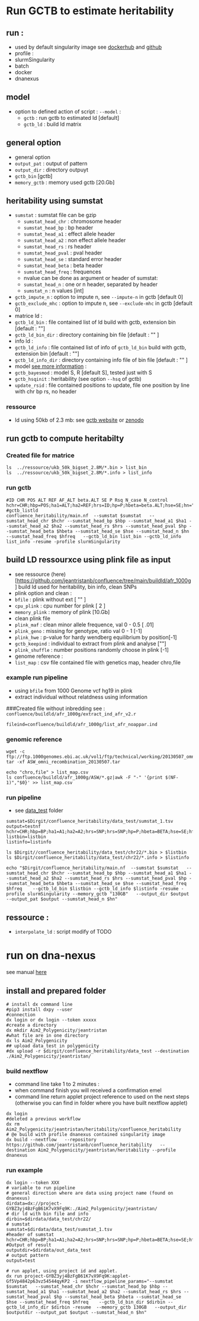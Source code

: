 # Run GCTB to estimate heritability
## run :
* used by default singularity image see [dockerhub](https://hub.docker.com/repository/docker/jeantristanb/confluence) and [github](https://github.com/jeantristanb/confluence_docker)
* profile :
 * slurmSingularity
 * batch
 * docker
 * dnanexus 

## model 
* option to defined action of script : `--model` :
  * `gctb` : run gctb to estimated ld [default]
  * `gctb_ld` : build ld matrix
## general option 
* general option
 * `output_pat` : output of pattern
 * `output_dir` : directory outpuyt
 * `gctb_bin` [gctb]
 * `memory_gctb` : memory used gctb [20.Gb]
 
## heritability using sumstat
 * `sumstat` : sumstat file can  be gzip
   * `sumstat_head_chr` : chromosome header
   * `sumstat_head_bp` : bp header
   * `sumstat_head_a1` : effect allele header
   * `sumstat_head_a2` : non effect allele header
   * `sumstat_head_rs` : rs header
   * `sumstat_head_pval` : pval header
   * `sumstat_head_se` : standard error header
   * `sumstat_head_beta` : beta header
   * `sumstat_head_freq` : frequences
   * nvalue can be done as argument or header of sumstat:
    * `sumstat_head_n` : one or n header, separated by header
    * `sumstat_n` :  n values [int]
 * `gctb_impute_n` : option to impute n, see `--impute-n` in gctb [default 0]
 * `gctb_exclude_mhc` : option to impute n, see `--exclude-mhc` in gctb [default 0]
 * matrice ld :
  * `gctb_ld_bin` :  file contained list of ld build with gctb, extension bin [default : ""]
  * `gctb_ld_bin_dir` : directory containing bin file [default : "" ]
 * info ld :
  * `gctb_ld_info` :  file contained list of info of `gctb_ld_bin` build with gctb, extension bin  [default : ""]
  * `gctb_ld_info_dir` :   directory containing info file of bin file [default : "" ]
 * model [see more information](https://cnsgenomics.com/software/gctb/#Bayesianalphabet) :
  * `gctb_bayesmod` : model S, R [default S], tested just with S
  * `gctb_hsqinit` : heritability (see option `--hsq` of gctb)
 * `update_rsid` : file contained positions to update, file one position by line with chr bp rs, no header

### ressource 
 * ld using 50kb of 2.3 mb: see [gctb website](https://cnsgenomics.com/software/gctb/#LDmatrices) or [zenodo](https://zenodo.org/records/3375373#.XyFgOS17G8o)


## run gctb to compute heritabilty

### Created file for matrice
```
ls  ../ressource/ukb_50k_bigset_2.8M/*.bin > list_bin
ls  ../ressource/ukb_50k_bigset_2.8M/*.info > list_info
```

### run gctb
```
#ID CHR POS ALT REF AF_ALT beta.ALT SE P Rsq N_case N_control
hchr=CHR;hbp=POS;ha1=ALT;ha2=REF;hrs=ID;hp=P;hbeta=beta.ALT;hse=SE;hn="N_case,N_control";hfreq=AF_ALT
#gctb_listld  
confluence_heritability/main.nf  --sumstat $sumstat   --sumstat_head_chr $hchr --sumstat_head_bp $hbp --sumstat_head_a1 $ha1 --sumstat_head_a2 $ha2 --sumstat_head_rs $hrs --sumstat_head_pval $hp --sumstat_head_beta $hbeta --sumstat_head_se $hse --sumstat_head_n $hn --sumstat_head_freq $hfreq   --gctb_ld_bin list_bin --gctb_ld_info list_info -resume -profile slurmSingularity
```

## build LD ressourxce using plink file as input
* see ressource (here)[https://github.com/jeantristanb/confluence/tree/main/buildld/afr_1000g]
build ld used for heritability, bin info, clean SNPs
* plink option and clean :
 * `bfile` : plink without ext [ "" ]
 * `cpu_plink` : cpu number for plink [ 2 ]
 * `memory_plink` :  memory of plink [10.Gb]
* clean plink file
 * `plink_maf` :  clean minor allele frequence, val 0 - 0.5 [ .01]
 * `plink_geno` : missing for genotype, ratio val 0 - 1 [-1]
 * `plink_hwe` : p-value for hardy wendberg equilibrium by position[-1]
 * `gctb_keepind` : individual to extract from plink and analyse  [""]
 * `plink_shuffle` : number positions randomly choose in plink [-1]
* genome reference :
 * `list_map` : csv file contained file with genetics map, header chro,file

### example run pipeline 
 * using `bfile` from 1000 Genome vcf hg19 in plink
 * extract individual without relatdness using information

###Created file without inbredding
see :  `confluence/buildld/afr_1000g/extract_ind_afr_v2.r`

```
fileind=confluence/buildld/afr_1000g/list_afr_noappar.ind
```

### genomic reference

```
wget -c ftp://ftp.1000genomes.ebi.ac.uk/vol1/ftp/technical/working/20130507_omni_recombination_rates/ASW_omni_recombination_20130507.tar
tar -xf ASW_omni_recombination_20130507.tar
```

```
echo "chro,file" > list_map.csv
ls confluence/buildld/afr_1000g/ASW/*.gz|awk -F "-" '{print $(NF-1)","$0}' >> list_map.csv
```

### run pipeline
 * see [data\_test](./data_test/) folder

```
sumstat=$Dirgit/confluence_heritability/data_test/sumstat_1.tsv
output=testnf
hchr=CHR;hbp=BP;ha1=A1;ha2=A2;hrs=SNP;hrs=SNP;hp=P;hbeta=BETA;hse=SE;hfreq=MAF;hn=N
listbin=listbin
listinfo=listinfo

ls $Dirgit//confluence_heritability/data_test/chr22/*.bin > $listbin
ls $Dirgit/confluence_heritability/data_test/chr22/*.info > $listinfo

echo "$Dirgit/confluence_heritability/main.nf  --sumstat $sumstat   --sumstat_head_chr $hchr --sumstat_head_bp $hbp --sumstat_head_a1 $ha1 --sumstat_head_a2 $ha2 --sumstat_head_rs $hrs --sumstat_head_pval $hp --sumstat_head_beta $hbeta --sumstat_head_se $hse --sumstat_head_freq $hfreq    --gctb_ld_bin $listbin --gctb_ld_info $listinfo -resume -profile slurmSingularity --memory_gctb "130GB"   --output_dir $output --output_pat $output --sumstat_head_n $hn"
```


## ressource :
*  `interpolate_ld` : script modify of TODO

# run on dna-nexus

see manual [here](https://documentation.dnanexus.com/user/running-apps-and-workflows/running-nextflow-pipelines)


## install and prepared folder
```
# install dx command line
#pip3 install dxpy --user
#connection
dx login or dx login --token xxxxx
#create a directory 
dx mkdir Aim2_Polygenicity/jeantristan
#what file are in one directory 
dx ls Aim2_Polygenicity
## upload data_test in polygenicity
#dx upload -r $dirgit/confluence_heritability/data_test --destination ./Aim2_Polygenicity/jeantristan/
```
### build nextflow
* command line take 1 to 2 minutes : 
* when command finish you will received a confirmation emel
* command line return applet project reference to used on the next steps (otherwise you can find in folder where you have built nextflow applet)
```
dx login 
#deleted a previous workflow 
dx rm Aim2_Polygenicity/jeantristan/heritability/confluence_heritability
# @e build with profile dnanexus contained singularity image
dx build --nextflow   --repository https://github.com/jeantristanb/confluence_heritability   --destination Aim2_Polygenicity/jeantristan/heritability --profile  dnanexus
```

### run example 

```
dx login --token XXX
# variable to run pipeline
# general direction where are data using project name (found on dnanexus)
dirdata=dx://project-GYBZ3yj4BzFgB61K7vX9Fq9K:./Aim2_Polygenicity/jeantristan/
# dir ld with bin file and info
dirbin=$dirdata/data_test/chr22/
# sumstat
sumstat=$dirdata/data_test/sumstat_1.tsv
#header of sumstat
hchr=CHR;hbp=BP;ha1=A1;ha2=A2;hrs=SNP;hrs=SNP;hp=P;hbeta=BETA;hse=SE;hfreq=MAF;hn=N
#Output of result
outputdir=$dirdata/out_data_test
# output pattern
output=test

# run applet, using project id and applet.
dx run project-GYBZ3yj4BzFgB61K7vX9Fq9K:applet-Gf5Vp4842p63vz54544qyKP2 -i nextflow_pipeline_params="--sumstat $sumstat   --sumstat_head_chr $hchr --sumstat_head_bp $hbp --sumstat_head_a1 $ha1 --sumstat_head_a2 $ha2 --sumstat_head_rs $hrs --sumstat_head_pval $hp --sumstat_head_beta $hbeta --sumstat_head_se $hse --sumstat_head_freq $hfreq    --gctb_ld_bin_dir $dirbin --gctb_ld_info_dir $dirbin -resume  --memory_gctb 130GB   --output_dir $outputdir --output_pat $output --sumstat_head_n $hn"
```
